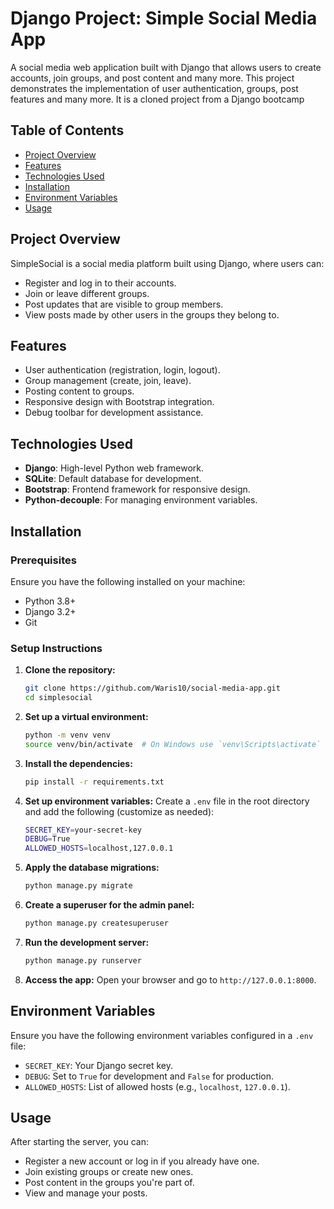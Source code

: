 # Django Project: Simple Social Media App

A social media web application built with Django that allows users to create accounts, join groups, and post content and many more. This project demonstrates the implementation of user authentication, groups, post features and many more. It is a cloned project from a Django bootcamp 

## Table of Contents
- [Project Overview](#project-overview)
- [Features](#features)
- [Technologies Used](#technologies-used)
- [Installation](#installation)
- [Environment Variables](#environment-variables)
- [Usage](#usage)

## Project Overview
SimpleSocial is a social media platform built using Django, where users can:
- Register and log in to their accounts.
- Join or leave different groups.
- Post updates that are visible to group members.
- View posts made by other users in the groups they belong to.

## Features
- User authentication (registration, login, logout).
- Group management (create, join, leave).
- Posting content to groups.
- Responsive design with Bootstrap integration.
- Debug toolbar for development assistance.

## Technologies Used
- **Django**: High-level Python web framework.
- **SQLite**: Default database for development.
- **Bootstrap**: Frontend framework for responsive design.
- **Python-decouple**: For managing environment variables.

## Installation

### Prerequisites
Ensure you have the following installed on your machine:
- Python 3.8+
- Django 3.2+
- Git

### Setup Instructions

1. **Clone the repository:**
   ```bash
   git clone https://github.com/Waris10/social-media-app.git
   cd simplesocial
   ```

2. **Set up a virtual environment:**
   ```bash
   python -m venv venv
   source venv/bin/activate  # On Windows use `venv\Scripts\activate`
   ```

3. **Install the dependencies:**
   ```bash
   pip install -r requirements.txt
   ```

4. **Set up environment variables:**
   Create a `.env` file in the root directory and add the following (customize as needed):

   ```bash
   SECRET_KEY=your-secret-key
   DEBUG=True
   ALLOWED_HOSTS=localhost,127.0.0.1
   ```

5. **Apply the database migrations:**
   ```bash
   python manage.py migrate
   ```

6. **Create a superuser for the admin panel:**
   ```bash
   python manage.py createsuperuser
   ```

7. **Run the development server:**
   ```bash
   python manage.py runserver
   ```

8. **Access the app:**
   Open your browser and go to `http://127.0.0.1:8000`.

## Environment Variables

Ensure you have the following environment variables configured in a `.env` file:
- `SECRET_KEY`: Your Django secret key.
- `DEBUG`: Set to `True` for development and `False` for production.
- `ALLOWED_HOSTS`: List of allowed hosts (e.g., `localhost`, `127.0.0.1`).

## Usage
After starting the server, you can:
- Register a new account or log in if you already have one.
- Join existing groups or create new ones.
- Post content in the groups you're part of.
- View and manage your posts.
